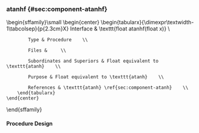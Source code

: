 ### atanhf {#sec:component-atanhf}

\begin{sffamily}\small
	\begin{center}
		\begin{tabularx}{\dimexpr\textwidth-1\tabcolsep}{p{2.3cm}X}
			Interface       & \texttt{float atanhf(float x)} \\ 
			
			Type & Procedure    \\ 
			
			Files &     \\ 
			
			Subordinates and Superiors & Float equivalent to \texttt{atanh}    \\ 
			
			Purpose & Float equivalent to \texttt{atanh}    \\ 
			
			References & \texttt{atanh} \ref{sec:component-atanh}    \\ 
		\end{tabularx}
	\end{center}
\end{sffamily}

#### Procedure Design
